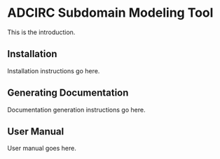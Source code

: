 ADCIRC Subdomain Modeling Tool
==============================

This is the introduction.

Installation
------------

Installation instructions go here.


Generating Documentation
------------------------

Documentation generation instructions go here.


User Manual
-----------

User manual goes here.
